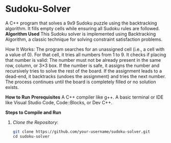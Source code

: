 # Sudoku-Solver
A C++ program that solves a 9x9 Sudoku puzzle using the backtracking algorithm. It fills empty cells while ensuring all Sudoku rules are followed.
**Algorithm Used**
This Sudoku solver is implemented using Backtracking Algorithm, a classic technique for solving constraint satisfaction problems.

How It Works:
The program searches for an unassigned cell (i.e., a cell with a value of 0).
For that cell, it tries all numbers from 1 to 9.
It checks if placing that number is valid:
The number must not be already present in the same row, column, or 3×3 box.
If the number is safe, it assigns the number and recursively tries to solve the rest of the board.
If the assignment leads to a dead-end, it backtracks (undoes the assignment) and tries the next number.
The process continues until the board is completely filled or no solution exists.

**How to Run**
**Prerequisites**
A C++ compiler like g++.
A basic terminal or IDE like Visual Studio Code, Code::Blocks, or Dev C++.

**Steps to Compile and Run**
1. *Clone the Repository*:
   ```bash
   git clone https://github.com/your-username/sudoku-solver.git
   cd sudoku-solver
